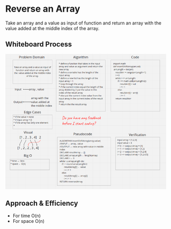 # Reverse an Array
Take an array and a value as input of function and return an array with the  value added at the middle index of the array.

## Whiteboard Process
![array-insert-shift](array-insert-shift.png)

## Approach & Efficiency
* For time O(n)
* For space O(n)